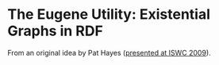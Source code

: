 # The Eugene Utility: Existential Graphs in RDF

From an original idea by Pat Hayes ([presented at ISWC 2009](https://www.slideshare.net/PatHayes/blogic-iswc-2009-invited-talk)).
